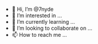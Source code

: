 - 👋 Hi, I’m @7nyde
- 👀 I’m interested in ...
- 🌱 I’m currently learning ...
- 💞️ I’m looking to collaborate on ...
- 📫 How to reach me ...

<!---
7nyde/7nyde is a ✨ special ✨ repository because its `README.md` (this file) appears on your GitHub profile.
You can click the Preview link to take a look at your changes.
--->
